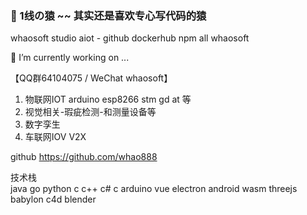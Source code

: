 ### 🤔 1线の猿 ~~ 其实还是喜欢专心写代码的猿

whaosoft studio aiot - github dockerhub npm all whaosoft

🔭 I’m currently working on ...

【QQ群64104075 / WeChat whaosoft】   
1. 物联网IOT arduino esp8266 stm gd at 等
2. 视觉相关-瑕疵检测-和测量设备等
3. 数字孪生
4. 车联网IOV V2X    

github https://github.com/whao888    

技术栈        
java go python c c++ c# c arduino vue electron android wasm threejs babylon c4d blender

<!--
**whaosoft/whaosoft** is a ✨ _special_ ✨ repository because its `README.md` (this file) appears on your GitHub profile.

Here are some ideas to get you started:

- 🔭 I’m currently working on ...
- 🌱 I’m currently learning ...
- 👯 I’m looking to collaborate on ...
- 🤔 I’m looking for help with ...
- 💬 Ask me about ...
- 📫 How to reach me: ...
- 😄 Pronouns: ...
- ⚡ Fun fact: ...
-->
